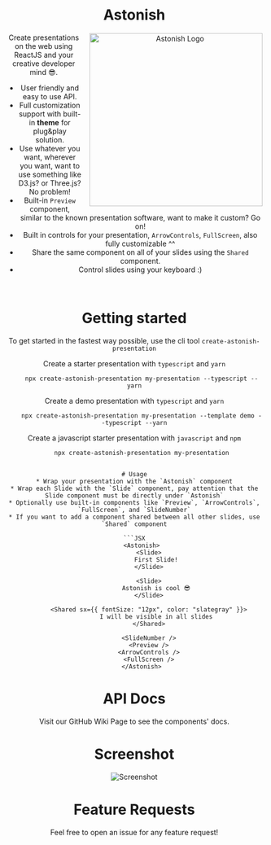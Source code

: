 <!-- markdownlint-configure-file {
  "MD013": {
    "code_blocks": false,
    "tables": false
  },
  "MD033": false,
  "MD041": false
} -->

<div align="center">

# Astonish

<img src="https://i.imgur.com/b5KKqA6.png" align="right"
     alt="Astonish Logo" width="340" height="340" style="margin-left: 16px;">

Create presentations on the web using ReactJS and your creative developer mind 😎.
* User friendly and easy to use API.
* Full customization support with built-in **theme** for plug&play solution.
* Use whatever you want, wherever you want, want to use something like D3.js? or Three.js? No problem!
* Built-in `Preview` component, similar to the known presentation software, want to make it custom? Go on!
* Built in controls for your presentation, `ArrowControls`, `FullScreen`, also fully customizable ^^
* Share the same component on all of your slides using the `Shared` component.
* Control slides using your keyboard :)

<br />

# Getting started
To get started in the fastest way possible, use the cli tool `create-astonish-presentation`

Create a starter presentation with `typescript` and `yarn`
```
    npx create-astonish-presentation my-presentation --typescript --yarn
```

Create a demo presentation with `typescript` and `yarn`
```
    npx create-astonish-presentation my-presentation --template demo --typescript --yarn
```

Create a javascript starter presentation with `javascript` and `npm`
```
    npx create-astonish-presentation my-presentation
```
```

# Usage
* Wrap your presentation with the `Astonish` component
* Wrap each Slide with the `Slide` component, pay attention that the Slide component must be directly under `Astonish`
* Optionally use built-in components like `Preview`, `ArrowControls`, `FullScreen`, and `SlideNumber`
* If you want to add a component shared between all other slides, use `Shared` component

```JSX
    <Astonish>
        <Slide>
            First Slide!
        </Slide>

        <Slide>
            Astonish is cool 😎
        </Slide>

        <Shared sx={{ fontSize: "12px", color: "slategray" }}>
            I will be visible in all slides
        </Shared>
        
        <SlideNumber />
        <Preview />
        <ArrowControls />
        <FullScreen />
    </Astonish>
```

# API Docs
Visit our GitHub Wiki Page to see the components' docs.

# Screenshot
![Screenshot][screenshot]
     
# Feature Requests
Feel free to open an issue for any feature request!

</div>

[screenshot]: astonish.webp
